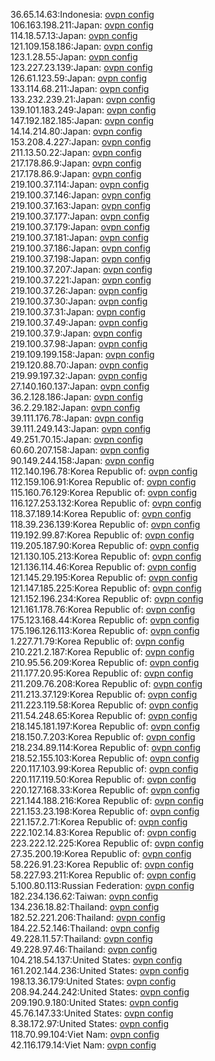 36.65.14.63:Indonesia: [ovpn config](vpn/36_65_14_63.ovpn)  
106.163.198.211:Japan: [ovpn config](vpn/106_163_198_211.ovpn)  
114.18.57.13:Japan: [ovpn config](vpn/114_18_57_13.ovpn)  
121.109.158.186:Japan: [ovpn config](vpn/121_109_158_186.ovpn)  
123.1.28.55:Japan: [ovpn config](vpn/123_1_28_55.ovpn)  
123.227.23.139:Japan: [ovpn config](vpn/123_227_23_139.ovpn)  
126.61.123.59:Japan: [ovpn config](vpn/126_61_123_59.ovpn)  
133.114.68.211:Japan: [ovpn config](vpn/133_114_68_211.ovpn)  
133.232.239.21:Japan: [ovpn config](vpn/133_232_239_21.ovpn)  
139.101.183.249:Japan: [ovpn config](vpn/139_101_183_249.ovpn)  
147.192.182.185:Japan: [ovpn config](vpn/147_192_182_185.ovpn)  
14.14.214.80:Japan: [ovpn config](vpn/14_14_214_80.ovpn)  
153.208.4.227:Japan: [ovpn config](vpn/153_208_4_227.ovpn)  
211.13.50.22:Japan: [ovpn config](vpn/211_13_50_22.ovpn)  
217.178.86.9:Japan: [ovpn config](vpn/217_178_86_9.ovpn)  
217.178.86.9:Japan: [ovpn config](vpn/217_178_86_9.ovpn)  
219.100.37.114:Japan: [ovpn config](vpn/219_100_37_114.ovpn)  
219.100.37.146:Japan: [ovpn config](vpn/219_100_37_146.ovpn)  
219.100.37.163:Japan: [ovpn config](vpn/219_100_37_163.ovpn)  
219.100.37.177:Japan: [ovpn config](vpn/219_100_37_177.ovpn)  
219.100.37.179:Japan: [ovpn config](vpn/219_100_37_179.ovpn)  
219.100.37.181:Japan: [ovpn config](vpn/219_100_37_181.ovpn)  
219.100.37.186:Japan: [ovpn config](vpn/219_100_37_186.ovpn)  
219.100.37.198:Japan: [ovpn config](vpn/219_100_37_198.ovpn)  
219.100.37.207:Japan: [ovpn config](vpn/219_100_37_207.ovpn)  
219.100.37.221:Japan: [ovpn config](vpn/219_100_37_221.ovpn)  
219.100.37.26:Japan: [ovpn config](vpn/219_100_37_26.ovpn)  
219.100.37.30:Japan: [ovpn config](vpn/219_100_37_30.ovpn)  
219.100.37.31:Japan: [ovpn config](vpn/219_100_37_31.ovpn)  
219.100.37.49:Japan: [ovpn config](vpn/219_100_37_49.ovpn)  
219.100.37.9:Japan: [ovpn config](vpn/219_100_37_9.ovpn)  
219.100.37.98:Japan: [ovpn config](vpn/219_100_37_98.ovpn)  
219.109.199.158:Japan: [ovpn config](vpn/219_109_199_158.ovpn)  
219.120.88.70:Japan: [ovpn config](vpn/219_120_88_70.ovpn)  
219.99.197.32:Japan: [ovpn config](vpn/219_99_197_32.ovpn)  
27.140.160.137:Japan: [ovpn config](vpn/27_140_160_137.ovpn)  
36.2.128.186:Japan: [ovpn config](vpn/36_2_128_186.ovpn)  
36.2.29.182:Japan: [ovpn config](vpn/36_2_29_182.ovpn)  
39.111.176.78:Japan: [ovpn config](vpn/39_111_176_78.ovpn)  
39.111.249.143:Japan: [ovpn config](vpn/39_111_249_143.ovpn)  
49.251.70.15:Japan: [ovpn config](vpn/49_251_70_15.ovpn)  
60.60.207.158:Japan: [ovpn config](vpn/60_60_207_158.ovpn)  
90.149.244.158:Japan: [ovpn config](vpn/90_149_244_158.ovpn)  
112.140.196.78:Korea Republic of: [ovpn config](vpn/112_140_196_78.ovpn)  
112.159.106.91:Korea Republic of: [ovpn config](vpn/112_159_106_91.ovpn)  
115.160.76.129:Korea Republic of: [ovpn config](vpn/115_160_76_129.ovpn)  
116.127.253.132:Korea Republic of: [ovpn config](vpn/116_127_253_132.ovpn)  
118.37.189.14:Korea Republic of: [ovpn config](vpn/118_37_189_14.ovpn)  
118.39.236.139:Korea Republic of: [ovpn config](vpn/118_39_236_139.ovpn)  
119.192.99.87:Korea Republic of: [ovpn config](vpn/119_192_99_87.ovpn)  
119.205.187.90:Korea Republic of: [ovpn config](vpn/119_205_187_90.ovpn)  
121.130.105.213:Korea Republic of: [ovpn config](vpn/121_130_105_213.ovpn)  
121.136.114.46:Korea Republic of: [ovpn config](vpn/121_136_114_46.ovpn)  
121.145.29.195:Korea Republic of: [ovpn config](vpn/121_145_29_195.ovpn)  
121.147.185.225:Korea Republic of: [ovpn config](vpn/121_147_185_225.ovpn)  
121.152.196.234:Korea Republic of: [ovpn config](vpn/121_152_196_234.ovpn)  
121.161.178.76:Korea Republic of: [ovpn config](vpn/121_161_178_76.ovpn)  
175.123.168.44:Korea Republic of: [ovpn config](vpn/175_123_168_44.ovpn)  
175.196.126.113:Korea Republic of: [ovpn config](vpn/175_196_126_113.ovpn)  
1.227.71.79:Korea Republic of: [ovpn config](vpn/1_227_71_79.ovpn)  
210.221.2.187:Korea Republic of: [ovpn config](vpn/210_221_2_187.ovpn)  
210.95.56.209:Korea Republic of: [ovpn config](vpn/210_95_56_209.ovpn)  
211.177.20.95:Korea Republic of: [ovpn config](vpn/211_177_20_95.ovpn)  
211.209.76.208:Korea Republic of: [ovpn config](vpn/211_209_76_208.ovpn)  
211.213.37.129:Korea Republic of: [ovpn config](vpn/211_213_37_129.ovpn)  
211.223.119.58:Korea Republic of: [ovpn config](vpn/211_223_119_58.ovpn)  
211.54.248.65:Korea Republic of: [ovpn config](vpn/211_54_248_65.ovpn)  
218.145.181.197:Korea Republic of: [ovpn config](vpn/218_145_181_197.ovpn)  
218.150.7.203:Korea Republic of: [ovpn config](vpn/218_150_7_203.ovpn)  
218.234.89.114:Korea Republic of: [ovpn config](vpn/218_234_89_114.ovpn)  
218.52.155.103:Korea Republic of: [ovpn config](vpn/218_52_155_103.ovpn)  
220.117.103.99:Korea Republic of: [ovpn config](vpn/220_117_103_99.ovpn)  
220.117.119.50:Korea Republic of: [ovpn config](vpn/220_117_119_50.ovpn)  
220.127.168.33:Korea Republic of: [ovpn config](vpn/220_127_168_33.ovpn)  
221.144.188.216:Korea Republic of: [ovpn config](vpn/221_144_188_216.ovpn)  
221.153.23.198:Korea Republic of: [ovpn config](vpn/221_153_23_198.ovpn)  
221.157.2.71:Korea Republic of: [ovpn config](vpn/221_157_2_71.ovpn)  
222.102.14.83:Korea Republic of: [ovpn config](vpn/222_102_14_83.ovpn)  
223.222.12.225:Korea Republic of: [ovpn config](vpn/223_222_12_225.ovpn)  
27.35.200.19:Korea Republic of: [ovpn config](vpn/27_35_200_19.ovpn)  
58.226.91.23:Korea Republic of: [ovpn config](vpn/58_226_91_23.ovpn)  
58.227.93.211:Korea Republic of: [ovpn config](vpn/58_227_93_211.ovpn)  
5.100.80.113:Russian Federation: [ovpn config](vpn/5_100_80_113.ovpn)  
182.234.136.62:Taiwan: [ovpn config](vpn/182_234_136_62.ovpn)  
134.236.18.82:Thailand: [ovpn config](vpn/134_236_18_82.ovpn)  
182.52.221.206:Thailand: [ovpn config](vpn/182_52_221_206.ovpn)  
184.22.52.146:Thailand: [ovpn config](vpn/184_22_52_146.ovpn)  
49.228.11.57:Thailand: [ovpn config](vpn/49_228_11_57.ovpn)  
49.228.97.46:Thailand: [ovpn config](vpn/49_228_97_46.ovpn)  
104.218.54.137:United States: [ovpn config](vpn/104_218_54_137.ovpn)  
161.202.144.236:United States: [ovpn config](vpn/161_202_144_236.ovpn)  
198.13.36.179:United States: [ovpn config](vpn/198_13_36_179.ovpn)  
208.94.244.242:United States: [ovpn config](vpn/208_94_244_242.ovpn)  
209.190.9.180:United States: [ovpn config](vpn/209_190_9_180.ovpn)  
45.76.147.33:United States: [ovpn config](vpn/45_76_147_33.ovpn)  
8.38.172.97:United States: [ovpn config](vpn/8_38_172_97.ovpn)  
118.70.99.104:Viet Nam: [ovpn config](vpn/118_70_99_104.ovpn)  
42.116.179.14:Viet Nam: [ovpn config](vpn/42_116_179_14.ovpn)  
